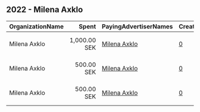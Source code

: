 ## 2022 - Milena Axklo 
|OrganizationName|Spent|PayingAdvertiserNames|CreativeUrls|Impressions|Genders|AgeBrackets|CountryCodes|BillingAddresses|CandidateBallotInformation|
|:---|---:|:---|:---|---:|:---|:---|:---|:---|:---|
|Milena Axklo|1,000.00 SEK|[Milena Axklo](2022/Milena_Axklo.md)|[0](https://www.snap.com/political-ads/asset/2ab050f4af251def58f061298901f697ee9e28470f8391e0baee686f1c20fc46?mediaType=jpeg)|19,104||18+|sweden|SE|Milena Axklo riksdagskandidat nr 3 Centerpartiet|
|Milena Axklo|500.00 SEK|[Milena Axklo](2022/Milena_Axklo.md)|[0](https://www.snap.com/political-ads/asset/82f874de09059c6c7c0f94d95007f3490c22e9ed58d651a5d72394567c9f9b94?mediaType=jpeg)|8,128||18+|sweden|SE|Milena Axklo riksdagskandidat Centerpartiet|
|Milena Axklo|500.00 SEK|[Milena Axklo](2022/Milena_Axklo.md)|[0](https://www.snap.com/political-ads/asset/f50fc86410b2b5b6cf73572c3c875548b429346a80ec2c9e94dc9305a46b86f9?mediaType=jpeg)|7,297||18-21|sweden|SE|Milena Axklo riksdagskandidat Centerpartiet|
